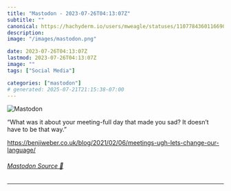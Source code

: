 ```yaml
---
title: "Mastodon - 2023-07-26T04:13:07Z"
subtitle: ""
canonical: https://hachyderm.io/users/mweagle/statuses/110778436011669096
description:
image: "/images/mastodon.png"

date: 2023-07-26T04:13:07Z
lastmod: 2023-07-26T04:13:07Z
image: ""
tags: ["Social Media"]

categories: ["mastodon"]
# generated: 2025-07-21T21:15:38-07:00
---
```

![Mastodon](/images/mastodon.png)

<p>“What was it about your meeting-full day that made you sad? It doesn’t have to be that way.”</p><p><a href="https://benjiweber.co.uk/blog/2021/02/06/meetings-ugh-lets-change-our-language/" target="_blank" rel="nofollow noopener noreferrer" translate="no"><span class="invisible">https://</span><span class="ellipsis">benjiweber.co.uk/blog/2021/02/</span><span class="invisible">06/meetings-ugh-lets-change-our-language/</span></a></p>


###### [Mastodon Source 🐘](https://hachyderm.io/@mweagle/110778436011669096)

___
